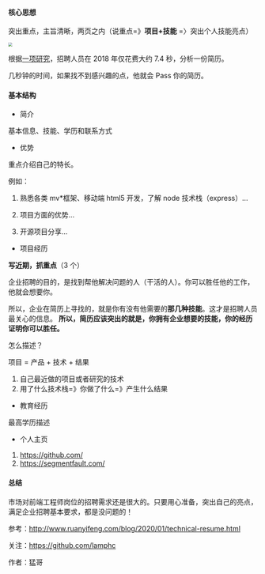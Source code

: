 #### 核心思想

突出重点，主旨清晰，两页之内（说重点=》**项目+技能** =〉突出个人技能亮点）

<img src="./assets/image-20200313194614449.png" style="zoom:50%;" />

根据[一项研究](https://www.prnewswire.com/news-releases/ladders-updates-popular-recruiter-eye-tracking-study-with-new-key-insights-on-how-job-seekers-can-improve-their-resumes-300744217.html)，招聘人员在 2018 年仅花费大约 7.4 秒，分析一份简历。

几秒钟的时间，如果找不到感兴趣的点，他就会 Pass 你的简历。

#### 基本结构

- 简介

基本信息、技能、学历和联系方式

- 优势

重点介绍自己的特长。

例如：

1. 熟悉各类 mv\*框架、移动端 html5 开发，了解 node 技术栈（express）...

2. 项目方面的优势...

3. 开源项目分享...

- 项目经历

**写近期，抓重点**（3 个）

企业招聘的目的，是找到帮他解决问题的人（干活的人）。你可以胜任他的工作，他就会想要你。

所以，企业在简历上寻找的，就是你有没有他需要的**那几种技能**。这才是招聘人员最关心的信息。 **所以，简历应该突出的就是，你拥有企业想要的技能，你的经历证明你可以胜任。**

怎么描述？

项目 = 产品 + 技术 + 结果

1. 自己最近做的项目或者研究的技术
2. 用了什么技术栈=》你做了什么=》产生什么结果

- 教育经历

最高学历描述

- 个人主页

1. https://github.com/
2. https://segmentfault.com/

#### 总结

市场对前端工程师岗位的招聘需求还是很大的。只要用心准备，突出自己的亮点，满足企业招聘基本要求，都是没问题的！

参考：http://www.ruanyifeng.com/blog/2020/01/technical-resume.html

关注：https://github.com/lamphc

作者：猛哥
